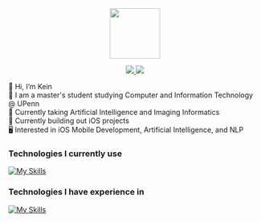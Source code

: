 <div id="header" align="center">
  <img src="https://media.giphy.com/media/M9gbBd9nbDrOTu1Mqx/giphy.gif" width="100"/>
  <p>
  <a href="https://www.linkedin.com/in/keinli/" rel="nofollow noreferrer">
    <img src="https://skillicons.dev/icons?i=linkedin"/>
  </a> 
  <a href="https://drive.google.com/file/d/1Z-bJVETagMPQDIQK5O_Tv2MCEcKaAj6e/view?usp=sharing">
    <img src="https://skillicons.dev/icons?i=gcp"/> 
  </a>
</p>
</div>



👋 Hi, I’m Kein  
💪 I am a master's student studying Computer and Information Technology @ UPenn    
📘 Currently taking Artificial Intelligence and Imaging Informatics  
📕 Currently building out iOS projects    
🖥️ Interested in iOS Mobile Development, Artificial Intelligence, and NLP



### Technologies I currently use
[![My Skills](https://skillicons.dev/icons?i=swift,py&perline=15)](https://skillicons.dev)

### Technologies I have experience in
[![My Skills](https://skillicons.dev/icons?i=java,react,nodejs,express,postgres,tailwind&perline=15)](https://skillicons.dev)

